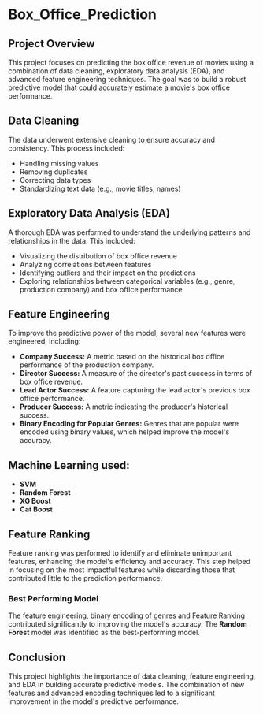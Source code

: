 # Box_Office_Prediction
 
## Project Overview

This project focuses on predicting the box office revenue of movies using a combination of data cleaning, exploratory data analysis (EDA), and advanced feature engineering techniques. The goal was to build a robust predictive model that could accurately estimate a movie's box office performance.

## Data Cleaning

The data underwent extensive cleaning to ensure accuracy and consistency. This process included:

- Handling missing values
- Removing duplicates
- Correcting data types
- Standardizing text data (e.g., movie titles, names)

## Exploratory Data Analysis (EDA)

A thorough EDA was performed to understand the underlying patterns and relationships in the data. This included:

- Visualizing the distribution of box office revenue
- Analyzing correlations between features
- Identifying outliers and their impact on the predictions
- Exploring relationships between categorical variables (e.g., genre, production company) and box office performance

## Feature Engineering

To improve the predictive power of the model, several new features were engineered, including:

- **Company Success:** A metric based on the historical box office performance of the production company.
- **Director Success:** A measure of the director's past success in terms of box office revenue.
- **Lead Actor Success:** A feature capturing the lead actor's previous box office performance.
- **Producer Success:** A metric indicating the producer's historical success.
- **Binary Encoding for Popular Genres:** Genres that are popular were encoded using binary values, which helped improve the model's accuracy.

## Machine Learning used:

- **SVM**
- **Random Forest**
- **XG Boost**
- **Cat Boost**
  

## Feature Ranking

Feature ranking was performed to identify and eliminate unimportant features, enhancing the model's efficiency and accuracy. This step helped in focusing on the most impactful features while discarding those that contributed little to the prediction performance.

### Best Performing Model

The feature engineering, binary encoding of genres and Feature Ranking contributed significantly to improving the model's accuracy. The **Random Forest** model was identified as the best-performing model.

## Conclusion

This project highlights the importance of data cleaning, feature engineering, and EDA in building accurate predictive models. The combination of new features and advanced encoding techniques led to a significant improvement in the model's predictive performance.


